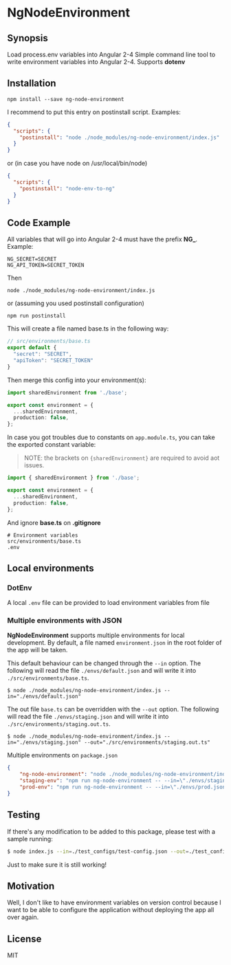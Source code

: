 # NgNodeEnvironment

## Synopsis

Load process.env variables into Angular 2-4
Simple command line tool to write environment variables into Angular 2-4.
Supports **dotenv**

## Installation

```shell
npm install --save ng-node-environment
```

I recommend to put this entry on postinstall script. 
Examples:

```json
{
  "scripts": {
    "postinstall": "node ./node_modules/ng-node-environment/index.js"
  }
}
```

or (in case you have node on /usr/local/bin/node)

```json
{
  "scripts": {
    "postinstall": "node-env-to-ng"
  }
}
```

## Code Example

All variables that will go into Angular 2-4 must have the prefix **NG_**.
Example:

```shell
NG_SECRET=SECRET
NG_API_TOKEN=SECRET_TOKEN
```

Then
```
node ./node_modules/ng-node-environment/index.js
```

or (assuming you used postinstall configuration)

```
npm run postinstall
```

This will create a file named base.ts in the following way:

```typescript
// src/environments/base.ts
export default {
  "secret": "SECRET",
  "apiToken": "SECRET_TOKEN"
}
```

Then merge this config into your environment(s):

```typescript
import sharedEnvironment from './base';

export const environment = {
  ...sharedEnvironment,
  production: false,
};
```

In case you got troubles due to constants on `app.module.ts`, you can take the exported constant variable:

> NOTE: the brackets on `{sharedEnvironment}` are required to avoid aot issues.

```typescript
import { sharedEnvironment } from './base';

export const environment = {
  ...sharedEnvironment,
  production: false,
};
```

And ignore **base.ts** on **.gitignore**

```text
# Environment variables
src/environments/base.ts
.env
```

## Local environments

### DotEnv

A local `.env` file can be provided to load environment variables from file

### Multiple environments with JSON

**NgNodeEnvironment** supports multiple environments for local development.
By default, a file named `environment.json` in the root folder of the app will be taken.

This default behaviour can be changed through the `--in` option. 
The following will read the file `./envs/default.json` and will write it into 
`./src/environments/base.ts`.

```
$ node ./node_modules/ng-node-environment/index.js --in="./envs/default.json"
```

The out file `base.ts` can be overridden with the `--out` option. 
The following will read the file `./envs/staging.json` and will write it into 
`./src/environments/staging.out.ts`.

```
$ node ./node_modules/ng-node-environment/index.js --in="./envs/staging.json" --out="./src/environments/staging.out.ts"
```

Multiple environments on `package.json`

```json
{
    "ng-node-environment": "node ./node_modules/ng-node-environment/index.js",
    "staging-env": "npm run ng-node-environment -- --in=\"./envs/staging.json\" --out=\"./src/environments/staging.out.ts\"",
    "prod-env": "npm run ng-node-environment -- --in=\"./envs/prod.json\" --out=\"./src/environments/prod.out.ts\""
}
```

## Testing

If there's any modification to be added to this package, please test with a sample running:

```bash
$ node index.js --in=./test_configs/test-config.json --out=./test_configs/test-config.out.ts
```

Just to make sure it is still working!

## Motivation

Well, I don't like to have environment variables on version control because
I want to be able to configure the application without deploying the app all 
over again.

## License

MIT
